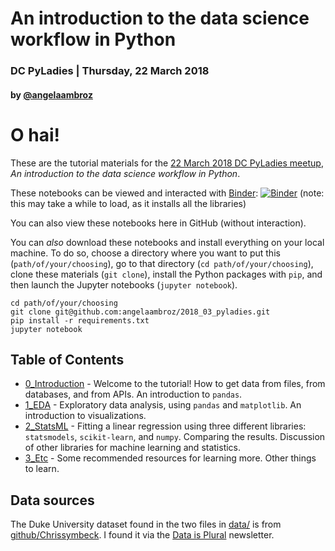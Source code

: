 # An introduction to the data science workflow in Python
### DC PyLadies | Thursday, 22 March 2018
#### by [@angelaambroz](http://www.twitter.com/angelaambroz)

O hai!
=======

These are the tutorial materials for the [22 March 2018 DC PyLadies meetup](https://www.meetup.com/dc-pyladies/events/248439830/), _An introduction to the data science workflow in Python_.

These notebooks can be viewed and interacted with [Binder](https://mybinder.org/):  [![Binder](https://mybinder.org/badge.svg)](https://mybinder.org/v2/gh/angelaambroz/2018_03_pyladies/master?filepath=0_Introduction.ipynb) (note: this may take a while to load, as it installs all the libraries)

You can also view these notebooks here in GitHub (without interaction).

You can _also_ download these notebooks and install everything on your local machine. To do so, choose a directory where you want to put this (`path/of/your/choosing`), go to that directory (`cd path/of/your/choosing`), clone these materials (`git clone`), install the Python packages with `pip`, and then launch the Jupyter notebooks (`jupyter notebook`).
```
cd path/of/your/choosing
git clone git@github.com:angelaambroz/2018_03_pyladies.git
pip install -r requirements.txt
jupyter notebook
```

## Table of Contents

- [0_Introduction](0_Introduction.ipynb) - Welcome to the tutorial! How to get data from files, from databases, and from APIs. An introduction to `pandas`.
- [1_EDA](1_EDA.ipynb) - Exploratory data analysis, using `pandas` and `matplotlib`. An introduction to visualizations.
- [2_StatsML](2_StatsML.ipynb) - Fitting a linear regression using three different libraries: `statsmodels`, `scikit-learn`, and `numpy`. Comparing the results. Discussion of other libraries for machine learning and statistics.
- [3_Etc](3_Etc.ipynb) - Some recommended resources for learning more. Other things to learn.

## Data sources

The Duke University dataset found in the two files in [data/](data/) is from [github/Chrissymbeck](https://github.com/Chrissymbeck/Greek-Life-Demographics). I found it via the [Data is Plural](https://tinyletter.com/data-is-plural) newsletter.
